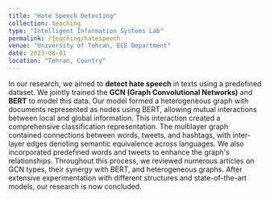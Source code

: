 ```yaml
---
title: "Hate Speech Detecting"
collection: teaching
type: "Intelligent Information Systems Lab"
permalink: /teaching/hatespeech
venue: "University of Tehran, ECE Department"
date: 2023-08-01
location: "Tehran, Country"
---
```


In our research, we aimed to **detect hate speech** in texts using a predefined dataset. We jointly trained the **GCN (Graph Convolutional Networks)** and **BERT** to model this data. Our model formed a heterogeneous graph with documents represented as nodes using BERT, allowing mutual interactions between local and global information. This interaction created a comprehensive classification representation. The multilayer graph contained connections between words, tweets, and hashtags, with inter-layer edges denoting semantic equivalence across languages. We also incorporated predefined words and tweets to enhance the graph's relationships. Throughout this process, we reviewed numerous articles on GCN types, their synergy with BERT, and heterogeneous graphs. After extensive experimentation with different structures and state-of-the-art models, our research is now concluded.
